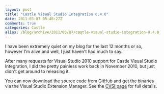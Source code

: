 ```yaml
---
layout: post
title: "Castle Visual Studio Integration 0.4.0"
date: 2011-03-07 05:46:27Z
comments: true
categories: Castle
alias: /blog/archive/2011/03/07/castle-visual-studio-integration-0.4.0.aspx/index.html
---
```


I have been extremely quiet on my blog for the last 12 months or so, however I'm alive and well, I just haven't had much to say.

After many requests for Visual Studio 2010 support for Castle Visual Studio Integration, I did the pretty painless work back in November 2010,
but just didn't get around to releasing it.

You can now download the source code from GitHub and get the binaries via the Visual Studio Extension Manager. See the [CVSI page][1] for full details.

[1]: /projects/cvsi/
